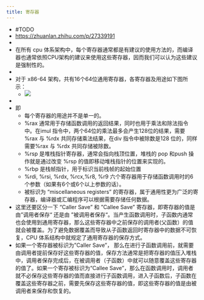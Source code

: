 ```yaml
---
title: 寄存器
---
```

- #TODO
- https://zhuanlan.zhihu.com/p/27339191
-
- 在所有 cpu 体系架构中，每个寄存器通常都是有建议的使用方法的，而编译器也通常依照CPU架构的建议来使用这些寄存器，因而我们可以认为这些建议是强制性的。
-
- 对于 x86-64 架构，共有16个64位通用寄存器，各寄存器及用途如下图所示：
	 - ![](https://firebasestorage.googleapis.com/v0/b/firescript-577a2.appspot.com/o/imgs%2Fapp%2Fsingee-chaos%2FNm3WOZ6R3M.jpg?alt=media&token=b56496db-d8a8-4c73-a040-7bb345099c20)
-
- 即
	 - 每个寄存器的用途并不是单一的。
	 - %rax 通常用于存储函数调用的返回结果，同时也用于乘法和除法指令中。在imul 指令中，两个64位的乘法最多会产生128位的结果，需要 %rax 与 %rdx 共同存储乘法结果，在div 指令中被除数是128 位的，同样需要%rax 与 %rdx 共同存储被除数。
	 - %rsp 是堆栈指针寄存器，通常会指向栈顶位置，堆栈的 pop 和push 操作就是通过改变 %rsp 的值即移动堆栈指针的位置来实现的。
	 - %rbp 是栈帧指针，用于标识当前栈帧的起始位置
	 - %rdi, %rsi, %rdx, %rcx,%r8, %r9 六个寄存器用于存储函数调用时的6个参数（如果有6个或6个以上参数的话）。
	 - 被标识为 “miscellaneous registers” 的寄存器，属于通用性更为广泛的寄存器，编译器或汇编程序可以根据需要存储任何数据。
- 这里还要区分一下 “Caller Save” 和 ”Callee Save” 寄存器，即寄存器的值是由”调用者保存“ 还是由 ”被调用者保存“。当产生函数调用时，子函数内通常也会使用到通用寄存器，那么这些寄存器中之前保存的调用者(父函数）的值就会被覆盖。为了避免数据覆盖而导致从子函数返回时寄存器中的数据不可恢复，CPU 体系结构中就规定了通用寄存器的保存方式。
- 如果一个寄存器被标识为”Caller Save”， 那么在进行子函数调用前，就需要由调用者提前保存好这些寄存器的值，保存方法通常是把寄存器的值压入堆栈中，调用者保存完成后，在被调用者（子函数）中就可以随意覆盖这些寄存器的值了。如果一个寄存被标识为“Callee Save”，那么在函数调用时，调用者就不必保存这些寄存器的值而直接进行子函数调用，进入子函数后，子函数在覆盖这些寄存器之前，需要先保存这些寄存器的值，即这些寄存器的值是由被调用者来保存和恢复的。